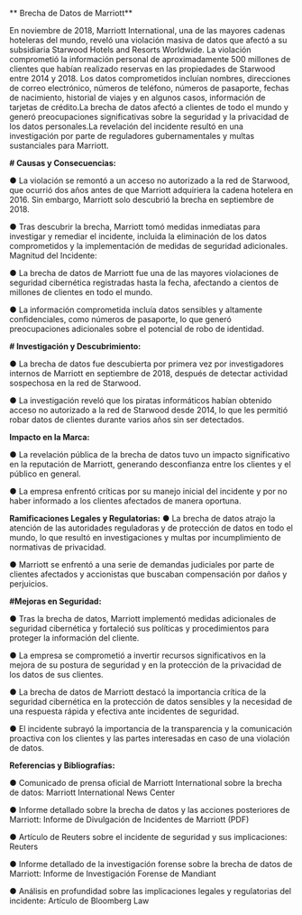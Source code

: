 ** Brecha de Datos de Marriott**

En noviembre de 2018, Marriott International, una de las mayores cadenas hoteleras del
mundo, reveló una violación masiva de datos que afectó a su subsidiaria Starwood Hotels
and Resorts Worldwide. La violación comprometió la información personal de
aproximadamente 500 millones de clientes que habían realizado reservas en las
propiedades de Starwood entre 2014 y 2018. Los datos comprometidos incluían nombres,
direcciones de correo electrónico, números de teléfono, números de pasaporte, fechas de
nacimiento, historial de viajes y en algunos casos, información de tarjetas de crédito.La
brecha de datos afectó a clientes de todo el mundo y generó preocupaciones significativas
sobre la seguridad y la privacidad de los datos personales.La revelación del incidente
resultó en una investigación por parte de reguladores gubernamentales y multas
sustanciales para Marriott.

**# Causas y Consecuencias:**

● La violación se remontó a un acceso no autorizado a la red de Starwood, que ocurrió
dos años antes de que Marriott adquiriera la cadena hotelera en 2016. Sin embargo,
Marriott solo descubrió la brecha en septiembre de 2018.

● Tras descubrir la brecha, Marriott tomó medidas inmediatas para investigar y
remediar el incidente, incluida la eliminación de los datos comprometidos y la
implementación de medidas de seguridad adicionales.
Magnitud del Incidente:

● La brecha de datos de Marriott fue una de las mayores violaciones de seguridad
cibernética registradas hasta la fecha, afectando a cientos de millones de clientes en
todo el mundo.

● La información comprometida incluía datos sensibles y altamente confidenciales,
como números de pasaporte, lo que generó preocupaciones adicionales sobre el
potencial de robo de identidad.

**# Investigación y Descubrimiento:**

● La brecha de datos fue descubierta por primera vez por investigadores internos de
Marriott en septiembre de 2018, después de detectar actividad sospechosa en la red
de Starwood.

● La investigación reveló que los piratas informáticos habían obtenido acceso no
autorizado a la red de Starwood desde 2014, lo que les permitió robar datos de
clientes durante varios años sin ser detectados.

**Impacto en la Marca:**

● La revelación pública de la brecha de datos tuvo un impacto significativo en la
reputación de Marriott, generando desconfianza entre los clientes y el público en
general.

● La empresa enfrentó críticas por su manejo inicial del incidente y por no haber
informado a los clientes afectados de manera oportuna.

**Ramificaciones Legales y Regulatorias:**
● La brecha de datos atrajo la atención de las autoridades reguladoras y de protección
de datos en todo el mundo, lo que resultó en investigaciones y multas por
incumplimiento de normativas de privacidad.

● Marriott se enfrentó a una serie de demandas judiciales por parte de clientes
afectados y accionistas que buscaban compensación por daños y perjuicios.

**#Mejoras en Seguridad:**

● Tras la brecha de datos, Marriott implementó medidas adicionales de seguridad
cibernética y fortaleció sus políticas y procedimientos para proteger la información
del cliente.

● La empresa se comprometió a invertir recursos significativos en la mejora de su
postura de seguridad y en la protección de la privacidad de los datos de sus clientes.

● La brecha de datos de Marriott destacó la importancia crítica de la seguridad
cibernética en la protección de datos sensibles y la necesidad de una respuesta
rápida y efectiva ante incidentes de seguridad.

● El incidente subrayó la importancia de la transparencia y la comunicación proactiva
con los clientes y las partes interesadas en caso de una violación de datos.

**Referencias y Bibliografías:**

● Comunicado de prensa oficial de Marriott International sobre la brecha de datos:
Marriott International News Center

● Informe detallado sobre la brecha de datos y las acciones posteriores de Marriott:
Informe de Divulgación de Incidentes de Marriott (PDF)

● Artículo de Reuters sobre el incidente de seguridad y sus implicaciones: Reuters

● Informe detallado de la investigación forense sobre la brecha de datos de Marriott:
Informe de Investigación Forense de Mandiant

● Análisis en profundidad sobre las implicaciones legales y regulatorias del incidente:
Artículo de Bloomberg Law
